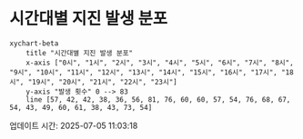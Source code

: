 # 시간대별 지진 발생 분포

```mermaid
xychart-beta
    title "시간대별 지진 발생 분포"
    x-axis ["0시", "1시", "2시", "3시", "4시", "5시", "6시", "7시", "8시", "9시", "10시", "11시", "12시", "13시", "14시", "15시", "16시", "17시", "18시", "19시", "20시", "21시", "22시", "23시"]
    y-axis "발생 횟수" 0 --> 83
    line [57, 42, 42, 38, 36, 56, 81, 76, 60, 60, 57, 54, 76, 68, 67, 54, 43, 49, 60, 61, 38, 43, 73, 54]
```

업데이트 시간: 2025-07-05 11:03:18
